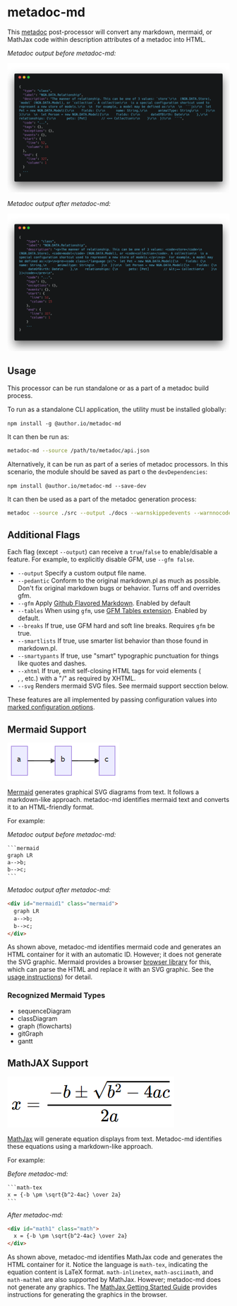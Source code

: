 # metadoc-md

This [metadoc](https://github.com/author/metadoc) post-processor will convert any markdown, mermaid, or MathJax code within description attributes of a metadoc into  HTML.

_Metadoc output before metadoc-md:_

![Input](https://github.com/author/metadoc-md/raw/master/input.png)

_Metadoc output after metadoc-md:_

![Output](https://github.com/author/metadoc-md/raw/master/output.png)

## Usage

This processor can be run standalone or as a part of a metadoc build process.

To run as a standalone CLI application, the utility must be installed globally:

`npm install -g @author.io/metadoc-md`

It can then be run as:

```sh
metadoc-md --source /path/to/metadoc/api.json
```

Alternatively, it can be run as part of a series of metadoc processors. In this scenario, the module should be saved as part o the `devDependencies`:

`npm install @author.io/metadoc-md --save-dev`

It can then be used as a part of the metadoc generation process:

```sh
metadoc --source ./src --output ./docs --warnskippedevents --warnnocode --ignore ./work/in/progress | metadoc-md
```

## Additional Flags

Each flag (except `--output`) can receive a `true`/`false` to enable/disable a feature. For example, to explicitly disable GFM, use `--gfm false`.

- `--output` Specify a custom output file name.
- `--pedantic` Conform to the original markdown.pl as much as possible. Don't fix original markdown bugs or behavior. Turns off and overrides gfm.
- `--gfm` Apply [Github Flavored Markdown](https://github.github.com/gfm/). Enabled by default
- `--tables` When using `gfm`, use [GFM Tables extension](https://github.github.com/gfm/#tables-extension-). Enabled by default.
- `--breaks` 	If true, use GFM hard and soft line breaks. Requires `gfm` be true.
- `--smartlists` If true, use smarter list behavior than those found in markdown.pl.
- `--smartypants` If true, use "smart" typographic punctuation for things like quotes and dashes.
- `--xhtml` If true, emit self-closing HTML tags for void elements (<br/>, <img/>, etc.) with a "/" as required by XHTML.
- `--svg` Renders mermaid SVG files. See mermaid support secction below.

These features are all implemented by passing configuration values into [marked configuration options](https://marked.js.org/#/USING_ADVANCED.md#options).

## Mermaid Support

![Mermaid Graph](https://github.com/author/metadoc-md/raw/master/mermaid.png)

[Mermaid](https://github.com/knsv/mermaid) generates graphical SVG diagrams from text. It follows a markdown-like approach. metadoc-md identifies mermaid text and converts it to an HTML-friendly format.

For example:

_Metadoc output before metadoc-md:_

````
```mermaid
graph LR
a-->b;
b-->c;
```
````

_Metadoc output after metadoc-md:_

```html
<div id="mermaid1" class="mermaid">
  graph LR
  a-->b;
  b-->c;
</div>
```

As shown above, metadoc-md identifies mermaid code and generates an HTML container for it with an automatic ID. However; it does not generate the SVG graphic. Mermaid provides a browser [browser library](https://www.jsdelivr.com/package/npm/mermaid) for this, which can parse the HTML and replace it with an SVG graphic. See the [usage instructions](https://mermaidjs.github.io/mermaidAPI.html)) for detail.

### Recognized Mermaid Types

- sequenceDiagram
- classDiagram
- graph (flowcharts)
- gitGraph
- gantt

## MathJAX Support

![MathJax](https://github.com/author/metadoc-md/raw/master/mathjax.png)

[MathJax](http://mathjax.org/) will generate equation displays from text. Metadoc-md identifies these equations using a markdown-like approach.

For example:

_Before metadoc-md:_

````
```math-tex
x = {-b \pm \sqrt{b^2-4ac} \over 2a}
```
````

_After metadoc-md:_

```html
<div id="math1" class="math">
  x = {-b \pm \sqrt{b^2-4ac} \over 2a}
</div>
```

As shown above, metadoc-md identifies MathJax code and generates the HTML container for it. Notice the language is `math-tex`, indicating the equation content is LaTeX format. `math-inlinetex`, `math-asciimath`, and `math-mathml` are also supported by MathJax. However; metadoc-md does not generate any graphics. The [MathJax Getting Started Guide](https://www.mathjax.org/#gettingstarted) provides instructions for generating the graphics in the browser.
